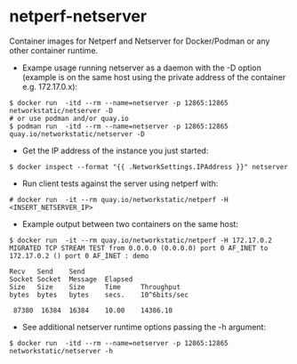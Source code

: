 # netperf-netserver

Container images for Netperf and Netserver for Docker/Podman or any other container runtime.

- Exampe usage running netserver as a daemon with the -D option (example is on the same host using the private address of the container e.g. 172.17.0.x):

```
$ docker run  -itd --rm --name=netserver -p 12865:12865 networkstatic/netserver -D
# or use podman and/or quay.io
$ podman run  -itd --rm --name=netserver -p 12865:12865 quay.io/networkstatic/netserver -D
```

- Get the IP address of the instance you just started:

```
$ docker inspect --format "{{ .NetworkSettings.IPAddress }}" netserver
```

- Run client tests against the server using netperf with:

```
# docker run  -it --rm quay.io/networkstatic/netperf -H <INSERT_NETSERVER_IP>
```

- Example output between two containers on the same host:

```
$ docker run  -it --rm quay.io/networkstatic/netperf -H 172.17.0.2
MIGRATED TCP STREAM TEST from 0.0.0.0 (0.0.0.0) port 0 AF_INET to 172.17.0.2 () port 0 AF_INET : demo

Recv   Send    Send
Socket Socket  Message  Elapsed
Size   Size    Size     Time     Throughput
bytes  bytes   bytes    secs.    10^6bits/sec

 87380  16384  16384    10.00    14386.10
```

- See additional netserver runtime options passing the -h argument:

```
$ docker run  -itd --rm --name=netserver -p 12865:12865 networkstatic/netserver -h
```

